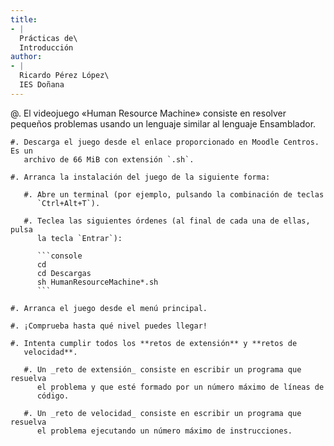 ```yaml
---
title:
- |
  Prácticas de\
  Introducción
author:
- |
  Ricardo Pérez López\
  IES Doñana
---
```


@. El videojuego «Human Resource Machine» consiste en resolver pequeños
problemas usando un lenguaje similar al lenguaje Ensamblador.

    #. Descarga el juego desde el enlace proporcionado en Moodle Centros. Es un
       archivo de 66 MiB con extensión `.sh`.

    #. Arranca la instalación del juego de la siguiente forma:

       #. Abre un terminal (por ejemplo, pulsando la combinación de teclas
          `Ctrl+Alt+T`).

       #. Teclea las siguientes órdenes (al final de cada una de ellas, pulsa
          la tecla `Entrar`):

          ```console
          cd
          cd Descargas
          sh HumanResourceMachine*.sh
          ```

    #. Arranca el juego desde el menú principal.

    #. ¡Comprueba hasta qué nivel puedes llegar!

    #. Intenta cumplir todos los **retos de extensión** y **retos de
       velocidad**.

       #. Un _reto de extensión_ consiste en escribir un programa que resuelva
          el problema y que esté formado por un número máximo de líneas de
          código.

       #. Un _reto de velocidad_ consiste en escribir un programa que resuelva
          el problema ejecutando un número máximo de instrucciones.
